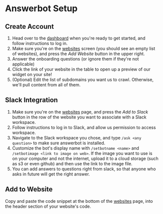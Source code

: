 # Answerbot Setup

## Create Account

1. Head over to the [dashboard](https://dashboard.answerbot.app) when you're ready to get started, and follow instructions to log in. 
2. Make sure you're on the [websites](https://dashboard.answerbot.app/websites) screen (you should see an empty list of websites), and press the *Add Website* button in the upper right.
3. Answer the onboarding questions (or ignore them if they're not applicable) 
4. Click the link of your website in the table to open up a preview of our widget on your site!
5. (Optional) Edit the list of subdomains you want us to crawl. Otherwise, we'll pull content from all of them.

## Slack Integration 

1. Make sure you're on the [websites](https://dashboard.answerbot.app/websites) page, and press the *Add to Slack* button in the row of the website you want to associate with a Slack workspace. 
2. Follow instructions to log in to Slack, and allow us permission to access workspace.
3. Navigate to the Slack workspace you chose, and type `/ask <any question>` to make sure answerbot is installed.
4. Customize the bot's display name with `/setbotname <name>` and `/setbotimage <link to image on web>`. If the image you want to use is on your computer and not the internet, upload it to a cloud storage (such as s3 or even github) and then use the link to the image file.
5. You can add answers to questions right from slack, so that anyone who asks in future will get the right answer. 

## Add to Website

Copy and paste the code snippet at the bottom of the [websites](https://dashboard.answerbot.app/websites) page, into the header section of your website's code. 
